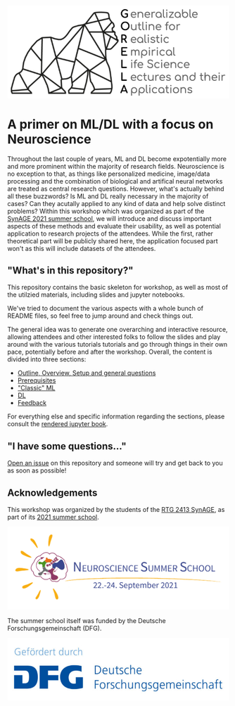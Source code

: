 ![logo](lecture/static/gorella_logo.png)


# A primer on ML/DL with a focus on Neuroscience

Throughout the last couple of years, ML and DL become expotentially more and more prominent within the majority of 
research fields. Neuroscience is no exception to that, as things like personalized medicine, image/data processing and 
the combination of biological and artifical neural networks are treated as central research questions. However, what's
actually behind all these buzzwords? Is ML and DL really necessary in the majority of cases? Can they acutally applied
to any kind of data and help solve distinct problems? Within this workshop which was organized as part of the [SynAGE 2021 summer school](https://www.synage.de/synage-summer-school/),
we will introduce and discuss important aspects of these methods and evaluate their usability, as well as potential application to research
projects of the attendees. While the first, rather theoretical part will be publicly shared here, the application focused part won't as this
will include datasets of the attendees.    

## "What's in this repository?"

This repository contains the basic skeleton for workshop, as well as most of the utilzied materials, including slides and jupyter notebooks.

We've tried to document the various aspects  with a whole bunch of README files, so feel free to jump around and check things out.

The general idea was to generate one overarching and interactive resource, allowing attendees and other interested folks to follow the slides and play
around with the various tutorials tutorials and go through things in their own pace, potentially before and after the workshop. 
Overall, the content is divided into three sections:

- [Outline, Overview, Setup and general questions]()
- [Prerequisites]() 
- ["Classic" ML]()
- [DL]()
- [Feedback]()

For everything else and specific information regarding the sections, please consult the [rendered jupyter book]().

## "I have some questions..."

[Open an issue]() on this repository and someone will try and get back to you as soon as possible!

## Acknowledgements

This workshop was organized by the students of the [RTG 2413 SynAGE](https://www.synage.de/), as part of its [2021 summer school](https://www.synage.de/synage-summer-school/).

![logo](lecture/static/SynAGE_Neuroscience_SummerSchool.png)

The summer school itself was funded by the Deutsche Forschungsgemeinschaft (DFG).

![logo](lecture/static/dfg_logo_schriftzug_blau_foerderung_4c-768x217.jpg)
